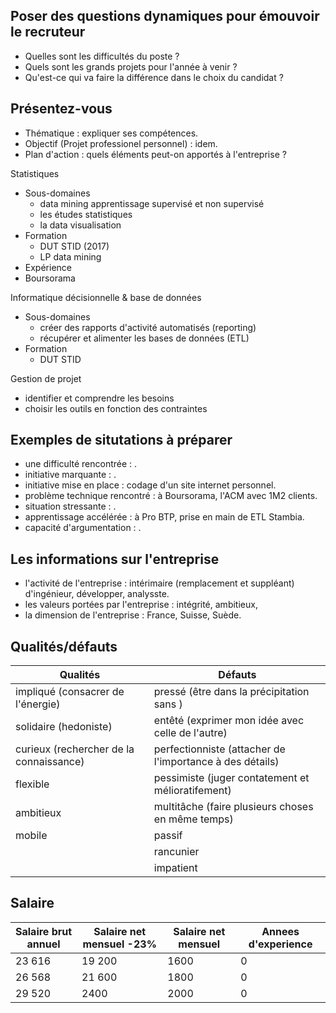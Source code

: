 ## Poser des questions dynamiques pour émouvoir le recruteur

* Quelles sont les difficultés du poste ?
* Quels sont les grands projets pour l'année à venir ?
* Qu'est-ce qui va faire la différence dans le choix du candidat ?

## Présentez-vous

* Thématique : expliquer ses compétences.
* Objectif (Projet professionel personnel) : idem.
* Plan d'action : quels éléments peut-on apportés à l'entreprise ?

Statistiques 
* Sous-domaines
  * data mining apprentissage supervisé et non supervisé
  * les études statistiques
  * la data visualisation
* Formation
  * DUT STID (2017)
  * LP data mining
 * Expérience
  *  Boursorama
  
Informatique décisionnelle & base de données
* Sous-domaines 
  * créer des rapports d'activité automatisés (reporting)
  * récupérer et alimenter les bases de données (ETL)
* Formation
  * DUT STID

Gestion de projet
* identifier et comprendre les besoins
* choisir les outils en fonction des contraintes

## Exemples de situtations à préparer

* une difficulté rencontrée : .
* initiative marquante : .
* initiative mise en place : codage d'un site internet personnel.
* problème technique rencontré : à Boursorama, l'ACM avec 1M2 clients.
* situation stressante : .
* apprentissage accélérée : à Pro BTP, prise en main de ETL Stambia.
* capacité d'argumentation : . 

## Les informations sur l'entreprise

* l'activité de l'entreprise : intérimaire (remplacement et suppléant) d'ingénieur, développer, analysste.
* les valeurs portées par l'entreprise : intégrité, ambitieux,
* la dimension de l'entreprise : France, Suisse, Suède.

## Qualités/défauts

| Qualités | Défauts | 
|---|---|
| impliqué (consacrer de l'énergie) | pressé (être dans la précipitation sans ) |
| solidaire (hedoniste) | entêté (exprimer mon idée avec celle de l'autre) |
| curieux (rechercher de la connaissance) | perfectionniste (attacher de l'importance à des détails) |
| flexible | pessimiste (juger contatement et mélioratifement) |
| ambitieux | multitâche (faire plusieurs choses en même temps) |
| mobile | passif |
||rancunier|
||impatient|

## Salaire

| Salaire brut annuel | Salaire net mensuel -23%  | Salaire net mensuel | Annees d'experience |
|---|---|---|---|
| 23 616 | 19 200 | 1600 | 0 |
| 26 568‬ | 21 600 | 1800 | 0 |
| 29 520‬ | 2400 | 2000 | 0 |

